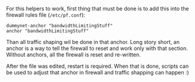 For this helpers to work, first thing that must be done is to add this into the firewall rules file (`/etc/pf.conf`):

```
dummynet-anchor "bandwidthLimitingStuff"
anchor "bandwidthLimitingStuff"
```

Than all traffic shaping wil be done in that anchor. Long story short, an anchor is a way to tell the firewall to
reset and work only with that section. Without anchors, all the firewall is reset and re-written.

After the file was edited, restart is required. When that is done, scripts can be used to adjust that anchor in
firewall and traffic shapping can happen :)


